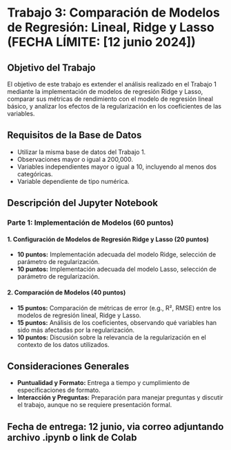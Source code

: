 # Trabajo 3: Comparación de Modelos de Regresión: Lineal, Ridge y Lasso (FECHA LÍMITE: [12 junio 2024])

## Objetivo del Trabajo
El objetivo de este trabajo es extender el análisis realizado en el Trabajo 1 mediante la implementación de modelos de regresión Ridge y Lasso, comparar sus métricas de rendimiento con el modelo de regresión lineal básico, y analizar los efectos de la regularización en los coeficientes de las variables.

## Requisitos de la Base de Datos
- Utilizar la misma base de datos del Trabajo 1.
- Observaciones mayor o igual a 200,000.
- Variables independientes mayor o igual a 10, incluyendo al menos dos categóricas.
- Variable dependiente de tipo numérica.

## Descripción del Jupyter Notebook

### Parte 1: Implementación de Modelos (60 puntos)

#### 1. Configuración de Modelos de Regresión Ridge y Lasso (20 puntos)
- **10 puntos:** Implementación adecuada del modelo Ridge, selección de parámetro de regularización.
- **10 puntos:** Implementación adecuada del modelo Lasso, selección de parámetro de regularización.

#### 2. Comparación de Modelos (40 puntos)
- **15 puntos:** Comparación de métricas de error (e.g., R², RMSE) entre los modelos de regresión lineal, Ridge y Lasso.
- **15 puntos:** Análisis de los coeficientes, observando qué variables han sido más afectadas por la regularización.
- **10 puntos:** Discusión sobre la relevancia de la regularización en el contexto de los datos utilizados.

## Consideraciones Generales

- **Puntualidad y Formato:** Entrega a tiempo y cumplimiento de especificaciones de formato.
- **Interacción y Preguntas:** Preparación para manejar preguntas y discutir el trabajo, aunque no se requiere presentación formal.

## Fecha de entrega: 12 junio, via correo adjuntando archivo .ipynb o link de Colab
